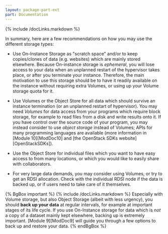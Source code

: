 ```yaml
---
layout: package-part-ext
part: Documentation
---
```

{% include /docLinks.markdown %}

In summary, here are a few recommendations on how you may use the different storage types:

* Use On-Instance Storage as "scratch space" and/or to keep copies/clones of data (e.g. websites) which are mainly stored elsewhere. Because On-instance storage is *ephemeral*, you will lose access to your data when an unplanned restart of the hypervisor takes place, or after you terminate your instance. Therefore, the main motivation to use this storage should be to have it readily available on the instance without requiring extra Volumes, or using up your Volume storage quota for it. 

* Use Volumes or the Object Store for all data which should survive an instance termination (or an unplanned restart of hypervisor). 
You may need *Volumes* for data access from your programs which require block storage, for example to read files from a disk and write results onto it. If you have control over the source code of your program, you may instead consider to use *object storage* instead of Volumes; APIs for many programming languages are available (more information in [Module 10][ModDoc10] and [the OpenStack SDKs website][OpenStackSDKs]). 

* Use the Object Store for individual files which you want to have easy access to from many locations, or which you would like to easily share with collaborators.


* For very large data demands, you may consider using Volumes, or try to get an RDSI allocation. Check with the individual RDSI node if the data is backed up, or if users need to take care of it themselves.

{% BgBox important %}
{% include /docLinks.markdown %}
Especially with Volume storage, but also Object Storage (albeit with less urgency), you should **back up your data** at regular intervals, for example at important stages of its life cycle. If you use On-Instance storage for data which is *not* a copy of a dataset mainly kept elsewhere, backing up is extremely important.
[Module 9][ModDoc9] will guide you through a few options to back up and restore your data.
{% endBgBox %}






